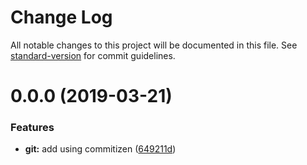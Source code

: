 # Change Log

All notable changes to this project will be documented in this file. See [standard-version](https://github.com/conventional-changelog/standard-version) for commit guidelines.

# 0.0.0 (2019-03-21)


### Features

* **git:** add using commitizen ([649211d](https://github.com/Tankerxyz/tankerxyz-landing/commit/649211d))
